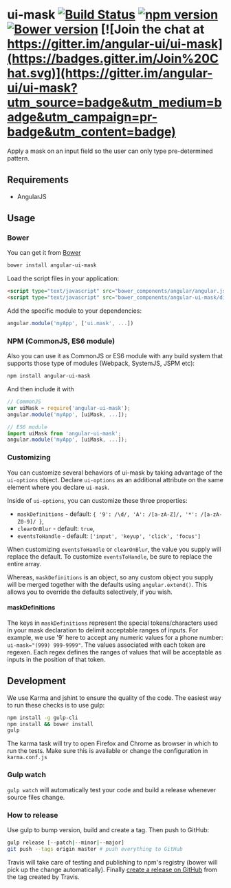 # ui-mask [![Build Status](https://travis-ci.org/angular-ui/ui-mask.svg?branch=master)](https://travis-ci.org/angular-ui/ui-mask) [![npm version](https://badge.fury.io/js/angular-ui-mask.svg)](http://badge.fury.io/js/angular-ui-mask) [![Bower version](https://badge.fury.io/bo/angular-ui-mask.svg)](http://badge.fury.io/bo/angular-ui-mask) [![Join the chat at https://gitter.im/angular-ui/ui-mask](https://badges.gitter.im/Join%20Chat.svg)](https://gitter.im/angular-ui/ui-mask?utm_source=badge&utm_medium=badge&utm_campaign=pr-badge&utm_content=badge)

Apply a mask on an input field so the user can only type pre-determined pattern.

## Requirements

- AngularJS

## Usage


### Bower

You can get it from [Bower](http://bower.io/)

```sh
bower install angular-ui-mask
```

Load the script files in your application:

```html
<script type="text/javascript" src="bower_components/angular/angular.js"></script>
<script type="text/javascript" src="bower_components/angular-ui-mask/dist/mask.js"></script>
```

Add the specific module to your dependencies:

```javascript
angular.module('myApp', ['ui.mask', ...])
```

### NPM (CommonJS, ES6 module)

Also you can use it as CommonJS or ES6 module with any build system that supports those type of modules (Webpack, SystemJS, JSPM etc):

```sh
npm install angular-ui-mask
```

And then include it with

```javascript
// CommonJS
var uiMask = require('angular-ui-mask');
angular.module('myApp', [uiMask, ...]);
```

```javascript
// ES6 module
import uiMask from 'angular-ui-mask';
angular.module('myApp', [uiMask, ...]);
```

### Customizing
You can customize several behaviors of ui-mask by taking advantage of the `ui-options` object. Declare `ui-options` as an additional attribute on the same element where you declare `ui-mask`.

Inside of `ui-options`, you can customize these three properties:

* `maskDefinitions` - default: `{
                '9': /\d/,
                'A': /[a-zA-Z]/,
                '*': /[a-zA-Z0-9]/
            }`,
* `clearOnBlur` - default: `true`,
* `eventsToHandle` - default: `['input', 'keyup', 'click', 'focus']`

When customizing `eventsToHandle` or `clearOnBlur`, the value you supply will replace the default. To customize `eventsToHandle`, be sure to replace the entire array.

Whereas, `maskDefinitions` is an object, so any custom object you supply will be merged together with the defaults using `angular.extend()`. This allows you to override the defaults selectively, if you wish.

#### maskDefinitions
The keys in `maskDefinitions` represent the special tokens/characters used in your mask declaration to delimit acceptable ranges of inputs. For example, we use '9' here to accept any numeric values for a phone number: `ui-mask="(999) 999-9999"`. The values associated with each token are regexen. Each regex defines the ranges of values that will be acceptable as inputs in the position of that token.


## Development

We use Karma and jshint to ensure the quality of the code.  The easiest way to run these checks is to use gulp:

```sh
npm install -g gulp-cli
npm install && bower install
gulp
```

The karma task will try to open Firefox and Chrome as browser in which to run the tests.  Make sure this is available or change the configuration in `karma.conf.js`


### Gulp watch

`gulp watch` will automatically test your code and build a release whenever source files change.

### How to release

Use gulp to bump version, build and create a tag. Then push to GitHub:

````sh
gulp release [--patch|--minor|--major]
git push --tags origin master # push everything to GitHub
````

Travis will take care of testing and publishing to npm's registry (bower will pick up the change automatically). Finally [create a release on GitHub](https://github.com/angular-ui/ui-mask/releases/new) from the tag created by Travis.
